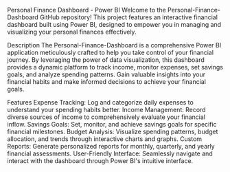 Personal Finance Dashboard - Power BI
Welcome to the Personal-Finance-Dashboard GitHub repository! This project features an interactive financial dashboard built using Power BI, designed to empower you in managing and visualizing your personal finances effectively.

Description
The Personal-Finance-Dashboard is a comprehensive Power BI application meticulously crafted to help you take control of your financial journey. By leveraging the power of data visualization, this dashboard provides a dynamic platform to track income, monitor expenses, set savings goals, and analyze spending patterns. Gain valuable insights into your financial habits and make informed decisions to achieve your financial goals.

Features
Expense Tracking: Log and categorize daily expenses to understand your spending habits better.
Income Management: Record diverse sources of income to comprehensively evaluate your financial inflow.
Savings Goals: Set, monitor, and achieve savings goals for specific financial milestones.
Budget Analysis: Visualize spending patterns, budget allocation, and trends through interactive charts and graphs.
Custom Reports: Generate personalized reports for monthly, quarterly, and yearly financial assessments.
User-Friendly Interface: Seamlessly navigate and interact with the dashboard through Power BI's intuitive interface.
